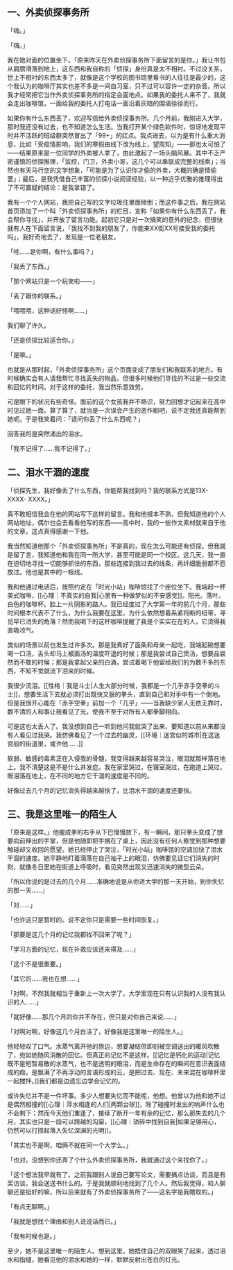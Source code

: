 ## 一、外卖侦探事务所
「嗨。」

「嗨。」

我在她对面的位置坐下。「原来昨天在外卖侦探事务所下面留言的是你。」我让书包从肩膀滑落到地上，这东西和我自称的「侦探」身份真是太不相衬。不过没关系，世上不相衬的东西太多了，就像是这个学校的图书馆里看书的人往往是最少的，这个我认为的咖啡厅其实也差不多是一间自习室，只不过可以容许一定的杂音。所以我才经常把它当作外卖侦探事务所的指定会面地点。如果我的委托人来不了，我就会走出咖啡馆，一面给我的委托人打电话一面沿着灰暗的围墙徐徐而行。

如果你有什么东西丢了，欢迎写信给外卖侦探事务所。几个月前，我刚进入大学，那时我还没有过去，也不知道怎么生活。当我打开某个绿色软件时，惊讶地发现平时并不活跃的班级群突然冒出了「99+」的红点。我点进去，以为是有什么重大消息，比如「受疫情影响，我们的寒假由线下改为线上，望周知」——那也太可怕了——结果原来是一位同学的外卖被人拿了，由此激起了一场头脑风暴。其中不乏严密谨慎的侦探推理，「监控，门卫，外卖小哥，这几个可以串联成完整的线索」；当然也有天马行空的文学想象，「可能是为了认识你才偷的外卖，大概的确是情偷罢」；最后，是我凭借自己丰富的侦探小说阅读经验，以一种近乎优雅的推理得出了不可置疑的结论：是我拿错了。

我有一个个人网站，我把自己写的文字垃圾往里面倾倒；而这件事之后，我在网站首页添加了一个叫「外卖侦探事务所」的栏目，宣称「如果你有什么东西丢了，我会帮你寻找」，并开放了留言功能。起初它只是对一次搞笑的意外的纪念，但很快就有人在下面留言说，「我找不到我的朋友了，你能来XX街XX号接受我的委托吗」，我好奇地去了，发现是一位老朋友。

「哇……是你啊，有什么事吗？」

「我丢了东西。」

「那个网站只是一个玩笑啦——」

「丢了跟你的联系。」

「喂喂喂，这种话好怪啊……」

我们聊了许久。

「还是侦探比较适合你。」

「是嘛。」

也就是从那时起，「外卖侦探事务所」这个页面变成了朋友们和我联系的地方。有时候确实会有人请我帮忙寻找丢失的物品，但很多时候他们寻找的不过是一些交流和回忆的时间。对于这样的委托，我当然乐意效劳。

可是眼下的状况有些奇怪。面前的这个女孩我并不熟识，努力回想才记起来在高中时见过她一面。算了算了，就当是一次误会产生的恶作剧吧，说不定我还真能帮到她呢。于是我笑着问：「请问你丢了什么东西呢？」

回答我的是突然涌出的泪水。

「我不记得了……我不记得了。」

## 二、泪水干涸的速度
「侦探先生，我好像丢了什么东西，你能帮我找到吗？我的联系方式是13X- XXXX- XXXX。」

真不敢相信我会在他的网站写下这样的留言。我和他根本不熟，但我知道他的个人网站地址，偶尔也会去看看他写的东西——高中时，我的一些作文素材就来自于他的文章，这点真得感谢一下他。

我当然知道他那个「外卖侦探事务所」不是真的，现在怎么可能还有侦探。但我就是留了言，我知道他和我在同一所大学，甚至可能是同一个校区。这几天，我一直在迫切地寻找一切能够抓住的东西，那些连接到我过去的线条，再纤细脆弱都不愿放过。他也是其中的一根线。

我和他通过电话后，按照约定在「时光小站」咖啡馆找了个座位坐下。我端起一杯美式咖啡，[[心理｜不真实的自我|心里有一种做梦似的不安感觉]]。阳光。落叶。白色的咖啡杯。脸上一片阴影的路人。我已经度过了大学第一年的前几个月，那些时间根本代表不了什么，为什么我要在这里，为什么依然想着系紧将断的纽带，寻觅早已消失的角落？然而我喝下的这杯咖啡提醒了我是个实实在在的人，它烫得我直吸凉气。

类似的场景以前也发生过许多次。那是我煮好了面条和母亲一起吃，我端起碗想要喝一口汤，舌头却马上被面汤的温度吓退的时候；那是我尝试自己煲汤，想要品尝然而不敢的时候；那是我拿起父亲的白酒，尝试着喝下他留给我们的为数不多的东西，不知不觉就流下泪来的时候。

我很少流泪。[[性格｜我是斗士|人生大部分时候，我都是一个几乎赤手空拳的斗士]]，想要生活下去就必须打出既快又狠的拳头，直到自己和对手中有一个倒地。但是我很开心能在「赤手空拳」前加一个「几乎」——当我缺少家人无依无靠时，数不清的人和事让我看见了光，使我不至于对所有人都拳脚相向。

可是这也太丢人了。我没想到自己一听到他问我就哭了出来，要知道以前从来都没有人看见过我哭。我仿佛看见了一个过去的幽灵，[[环境｜迷宫似的城市|在这迷宫般的街道里，或许他……]]

软弱、敏感的毒素正在入侵我的骨髓，我变得越来越容易哭泣，眼泪就那样落在地上。我不清楚这是不是什么并发症。我在家里哭过，在寝室哭过，在跑道上哭过，眼泪落在地上，在不同的地方它干涸的速度是不同的。

好像过去几个月的记忆消失得越来越快了，比泪水干涸的速度还要快。

## 三、我是这里唯一的陌生人
「原来是这样。」他握成拳的右手从下巴慢慢放下，有一瞬间，那只拳头变成了想要向前伸出的手掌，但是他随即把手搁在了桌上，因此没有任何人察觉到那种想要触碰却又收回的愿望。她已经停止了哭泣，「时光小站」咖啡馆的空调加快了泪水干涸的速度。她平静地盯着滴落在自己袖子上的眼泪，仿佛要见证它们消失的时刻，就像冬日里她在街道上呼吸时，看见突然出现又迅速消失的微型云朵。

「所以你说的是过去的几个月……准确地说是从你进大学的那一天开始，到你失忆的那一天……」

「对……」

「也许这只是暂时的。说不定你只是需要一些时间恢复。」

「那要是这几个月的记忆我都找不回来了呢？」

「学习方面的记忆，现在补救应该还来得及……」

「这个不是很重要。」

「其它的……我也在想……」

「对啊，不然我就相当于重新上一次大学了，大学里现在只有认识我的人没有我认识的人……」

「就好像……那几个月的你并不存在，但只是对你自己来说……」

「对啊对啊，好像这几个月白活了，好像我是这里唯一的陌生人。」

他轻轻叹了口气。水蒸气离开他的唇边，想要凝结但即刻被空调送出的暖风吹散了，宛如她随风消散的回忆。但真正的记忆不是这样。[[记忆是钙化的运动|记忆既不是短暂易散的水蒸气，也不是透明的眼泪，而是生命存在的瞬间在意识表面结成的痂，是飘满了不再浮动的言语形成的云，是把过去、现在、未来混在咖啡杯里一起搅拌。]]我们都是边遗忘边学会记忆的。

或许失忆并不是一件坏事。多少人想要失忆而不能呢，他想。他曾以为他和她不过是偶然相撞的[[心理｜萍水相逢的人们|两颗台球]]，除了碰撞时发出的响声什么也不会剩下；然而今天他们重逢了，接续了断开一年有余的记忆，那么那失去的几个月，其实也只是一段可以跨越的沟渠，[[心理｜琐碎中找到自我|如果足够用心，仍然可以打捞起落入失忆深渊的光明]]。

「其实也不是啊，咱俩不就在同一个大学么。」

  
「也对。没想到你还弄了个什么外卖侦探事务所，我就通过这个来找你了。」

  
「这个想法我早就有了。之前我跟别人说自己要写论文，需要搞点访谈，而且是有奖访谈，我会送送书什么的。于是我就顺利地找到了几个人。然后我觉得，和人聊聊还是挺好的嘛，所以后来就有了外卖侦探事务所了——这名字是我瞎取的。」

  
「有点无聊啊。」

  
「我就是想找个理由和别人说说话而已。」

  
「我有时候也是。」

  
至少，她不是这里唯一的陌生人。想到这里，她捂住自己的双眼笑了起来，透过泪水和指缝，她看见他的泪水和她的一样，默默反射出苍白的灯光。